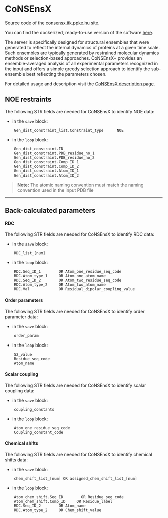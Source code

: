 # CoNSEnsX

Source code of the [consensx.itk.ppke.hu](https://consensx.itk.ppke.hu) site.

You can find the dockerized, ready-to-use version of the software [here](https://hub.docker.com/r/derpuntigamer/consensx/).

The server is specifically designed for structural ensembles that were generated to reflect the internal dynamics of proteins at a given time scale. Such ensembles are typically generated by restrained molecular dynamics methods or selection-based approaches. CoNSEnsX+ provides an ensemble-averaged analysis of all experimental parameters recognized in the input and offers a simple greedy selection approach to identify the sub-ensemble best reflecting the parameters chosen.

For detailed usage and description visit the [CoNSEnsX description page](https://consensx.itk.ppke.hu/static/Descriptionpage.html).


## NOE restraints

The following STR fields are needed for CoNSEnsX to identify NOE data:
* in the `save` block:
```
    Gen_dist_constraint_list.Constraint_type      NOE
```

* in the `loop` block:
```
    Gen_dist_constraint.ID
    Gen_dist_constraint.PDB_residue_no_1
    Gen_dist_constraint.PDB_residue_no_2
    Gen_dist_constraint.Comp_ID_1
    Gen_dist_constraint.Comp_ID_2
    Gen_dist_constraint.Atom_ID_1
    Gen_dist_constraint.Atom_ID_2
```

> **Note:** The atomic naming convention must match the naming convention used in the input PDB file

----------


## Back-calculated parameters


#### RDC

The following STR fields are needed for CoNSEnsX to identify RDC data:
* in the `save` block:
```
    RDC_list_[num]
```
* in the `loop` block:
```
    RDC.Seq_ID_1        OR Atom_one_residue_seq_code
    RDC.Atom_type_1     OR Atom_one_atom_name
    RDC.Seq_ID_2        OR Atom_two_residue_seq_code
    RDC.Atom_type_2     OR Atom_two_atom_name
    RDC.Val             OR Residual_dipolar_coupling_value
```

#### Order parameters

The following STR fields are needed for CoNSEnsX to identify order parameter data:
* in the `save` block:
```
    order_param
```
* in the `loop` block:
```
    S2_value
    Residue_seq_code
    Atom_name
```

#### Scalar coupling

The following STR fields are needed for CoNSEnsX to identify scalar coupling data:
* in the `save` block:
```
    coupling_constants
```
* in the `loop` block:
```
    Atom_one_residue_seq_code
    Coupling_constant_code
```

#### Chemical shifts

The following STR fields are needed for CoNSEnsX to identify chemical shifts data:
* in the `save` block:
```
    chem_shift_list_[num] OR assigned_chem_shift_list_[num]
```
* in the `loop` block:
```
    Atom_chem_shift.Seq_ID        OR Residue_seq_code
    Atom_chem_shift.Comp_ID     OR Residue_label
    RDC.Seq_ID_2        OR Atom_name
    RDC.Atom_type_2     OR Chem_shift_value
```
